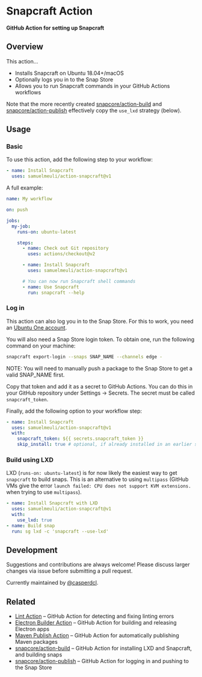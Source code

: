 # Snapcraft Action

**GitHub Action for setting up Snapcraft**

## Overview

This action…

- Installs Snapcraft on Ubuntu 18.04+/macOS
- Optionally logs you in to the Snap Store
- Allows you to run Snapcraft commands in your GitHub Actions workflows

Note that the more recently created [snapcore/action-build] and [snapcore/action-publish] effectively copy the `use_lxd` strategy (below).

[snapcore/action-build]: https://github.com/snapcore/action-build
[snapcore/action-publish]: https://github.com/snapcore/action-publish

## Usage

### Basic

To use this action, add the following step to your workflow:

```yml
- name: Install Snapcraft
  uses: samuelmeuli/action-snapcraft@v1
```

A full example:

```yml
name: My workflow

on: push

jobs:
  my-job:
    runs-on: ubuntu-latest

    steps:
      - name: Check out Git repository
        uses: actions/checkout@v2

      - name: Install Snapcraft
        uses: samuelmeuli/action-snapcraft@v1

      # You can now run Snapcraft shell commands
      - name: Use Snapcraft
        run: snapcraft --help
```

### Log in

This action can also log you in to the Snap Store. For this to work, you need an [Ubuntu One account](https://snapcraft.io/account).

You will also need a Snap Store login token. To obtain one, run the following command on your machine:

```sh
snapcraft export-login --snaps SNAP_NAME --channels edge -
```

NOTE: You will need to manually push a package to the Snap Store to get a valid SNAP_NAME first.

Copy that token and add it as a secret to GitHub Actions. You can do this in your GitHub repository under Settings → Secrets. The secret must be called `snapcraft_token`.

Finally, add the following option to your workflow step:

```yml
- name: Install Snapcraft
  uses: samuelmeuli/action-snapcraft@v1
  with:
    snapcraft_token: ${{ secrets.snapcraft_token }}
    skip_install: true # optional, if already installed in an earlier step
```

### Build using LXD

LXD (`runs-on: ubuntu-latest`) is for now likely the easiest way to get `snapcraft` to build snaps. This is an alternative to using `multipass` (GitHub VMs give the error `launch failed: CPU does not support KVM extensions.` when trying to use `multipass`).

```yml
- name: Install Snapcraft with LXD
  uses: samuelmeuli/action-snapcraft@v1
  with:
    use_lxd: true
- name: Build snap
  run: sg lxd -c 'snapcraft --use-lxd'
```

## Development

Suggestions and contributions are always welcome! Please discuss larger changes via issue before submitting a pull request.

Currently maintained by [@casperdcl](https://github.com/casperdcl).

## Related

- [Lint Action](https://github.com/samuelmeuli/lint-action) – GitHub Action for detecting and fixing linting errors
- [Electron Builder Action](https://github.com/samuelmeuli/action-electron-builder) – GitHub Action for building and releasing Electron apps
- [Maven Publish Action](https://github.com/samuelmeuli/action-maven-publish) – GitHub Action for automatically publishing Maven packages
- [snapcore/action-build] – GitHub Action for installing LXD and Snapcraft, and building snaps
- [snapcore/action-publish] – GitHub Action for logging in and pushing to the Snap Store
